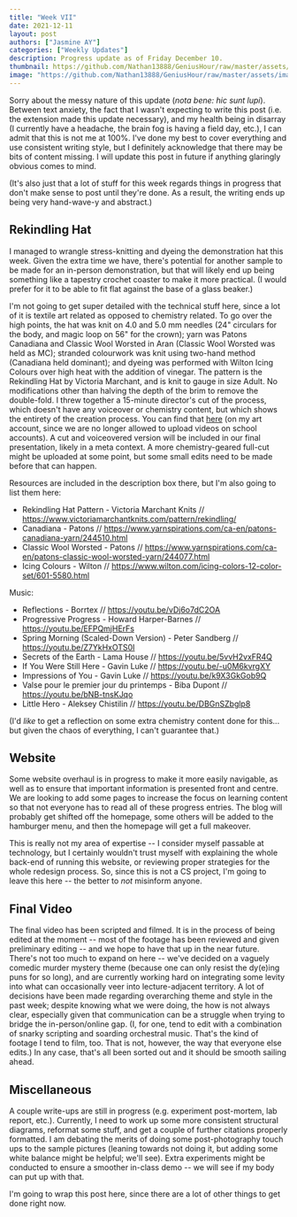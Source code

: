 ```yaml
---
title: "Week VII"
date: 2021-12-11
layout: post
authors: ["Jasmine AY"]
categories: ["Weekly Updates"]
description: Progress update as of Friday December 10.
thumbnail: https://github.com/Nathan13888/GeniusHour/raw/master/assets/images/hatfinal.jpeg"
image: "https://github.com/Nathan13888/GeniusHour/raw/master/assets/images/hatfinal.jpeg"
---
```


Sorry about the messy nature of this update (*nota bene: hic sunt lupi*). Between text anxiety, the fact that I wasn't expecting to write this post (i.e. the extension made this update necessary), and my health being in disarray (I currently have a headache, the brain fog is having a field day, etc.), I can admit that this is not me at 100%. I've done my best to cover everything and use consistent writing style, but I definitely acknowledge that there may be bits of content missing. I will update this post in future if anything glaringly obvious comes to mind.

(It's also just that a lot of stuff for this week regards things in progress that don't make sense to post until they're done. As a result, the writing ends up being very hand-wave-y and abstract.)

## Rekindling Hat

I managed to wrangle stress-knitting and dyeing the demonstration hat this week. Given the extra time we have, there's potential for another sample to be made for an in-person demonstration, but that will likely end up being something like a tapestry crochet coaster to make it more practical. (I would prefer for it to be able to fit flat against the base of a glass beaker.)

I'm not going to get super detailed with the technical stuff here, since a lot of it is textile art related as opposed to chemistry related. To go over the high points, the hat was knit on 4.0 and 5.0 mm needles (24" circulars for the body, and magic loop on 56" for the crown); yarn was Patons Canadiana and Classic Wool Worsted in Aran (Classic Wool Worsted was held as MC); stranded colourwork was knit using two-hand method (Canadiana held dominant); and dyeing was performed with Wilton Icing Colours over high heat with the addition of vinegar. The pattern is the Rekindling Hat by Victoria Marchant, and is knit to gauge in size Adult. No modifications other than halving the depth of the brim to remove the double-fold. I threw together a 15-minute director's cut of the process, which doesn't have any voiceover or chemistry content, but which shows the entirety of the creation process. You can find that [here](https://youtu.be/7xaW4bBOjN0) (on my art account, since we are no longer allowed to upload videos on school accounts). A cut and voiceovered version will be included in our final presentation, likely in a meta context. A more chemistry-geared full-cut might be uploaded at some point, but some small edits need to be made before that can happen.

Resources are included in the description box there, but I'm also going to list them here:

- Rekindling Hat Pattern - Victoria Marchant Knits // https://www.victoriamarchantknits.com/pattern/rekindling/
- Canadiana - Patons // https://www.yarnspirations.com/ca-en/patons-canadiana-yarn/244510.html
- Classic Wool Worsted - Patons // https://www.yarnspirations.com/ca-en/patons-classic-wool-worsted-yarn/244077.html
- Icing Colours - Wilton // https://www.wilton.com/icing-colors-12-color-set/601-5580.html

Music:

- Reflections - Borrtex // https://youtu.be/vDj6o7dC2OA
- Progressive Progress - Howard Harper-Barnes // https://youtu.be/EFPQmjHErFs
- Spring Morning (Scaled-Down Version) - Peter Sandberg // https://youtu.be/Z7YkHxOTS0I
- Secrets of the Earth - Lama House // https://youtu.be/5vvH2vxFR4Q
- If You Were Still Here - Gavin Luke // https://youtu.be/-u0M6kvrgXY
- Impressions of You - Gavin Luke // https://youtu.be/k9X3GkGob9Q
- Valse pour le premier jour du printemps - Biba Dupont // https://youtu.be/bNB-tnsKJqo
- Little Hero - Aleksey Chistilin // https://youtu.be/DBGnSZbglp8

(I'd *like* to get a reflection on some extra chemistry content done for this... but given the chaos of everything, I can't guarantee that.)

## Website

Some website overhaul is in progress to make it more easily navigable, as well as to ensure that important information is presented front and centre. We are looking to add some pages to increase the focus on learning content so that not everyone has to read all of these progress entries. The blog will probably get shifted off the homepage, some others will be added to the hamburger menu, and then the homepage will get a full makeover.

This is really not my area of expertise -- I consider myself passable at technology, but I certainly wouldn't trust myself with explaining the whole back-end of running this website, or reviewing proper strategies for the whole redesign process. So, since this is not a CS project, I'm going to leave this here -- the better to _not_ misinform anyone.

## Final Video

The final video has been scripted and filmed. It is in the process of being edited at the moment -- most of the footage has been reviewed and given preliminary editing -- and we hope to have that up in the near future. There's not too much to expand on here -- we've decided on a vaguely comedic murder mystery theme (because one can only resist the dy(e)ing puns for so long), and are currently working hard on integrating some levity into what can occasionally veer into lecture-adjacent territory. A lot of decisions have been made regarding overarching theme and style in the past week; despite knowing what we were doing, the how is not always clear, especially given that communication can be a struggle when trying to bridge the in-person/online gap. (I, for one, tend to edit with a combination of snarky scripting and soarding orchestral music. That's the kind of footage I tend to film, too. That is not, however, the way that everyone else edits.) In any case, that's all been sorted out and it should be smooth sailing ahead.

## Miscellaneous

A couple write-ups are still in progress (e.g. experiment post-mortem, lab report, etc.). Currently, I need to work up some more consistent structural diagrams, reformat some stuff, and get a couple of further citations properly formatted. I am debating the merits of doing some post-photography touch ups to the sample pictures (leaning towards not doing it, but adding some white balance might be helpful; we'll see). Extra experiments might be conducted to ensure a smoother in-class demo -- we will see if my body can put up with that.

I'm going to wrap this post here, since there are a lot of other things to get done right now.
